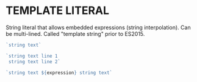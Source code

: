 # TEMPLATE LITERAL

String literal that allows embedded expressions (string interpolation). Can be multi-lined. Called "template string" prior to ES2015.

```javascript
`string text`

`string text line 1
 string text line 2`

`string text ${expression} string text`
```

